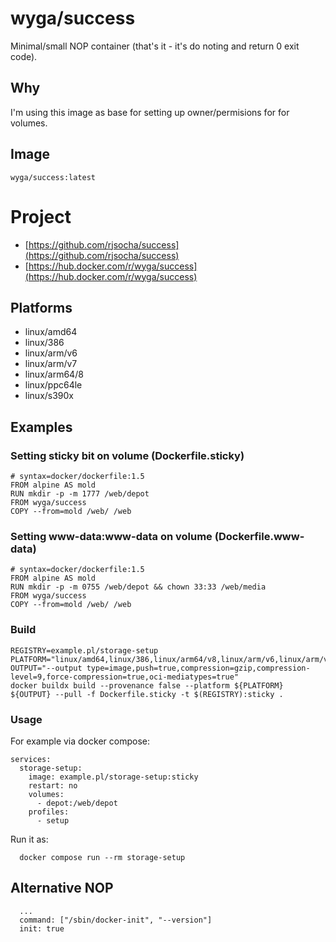 # wyga/success

Minimal/small NOP container (that's it - it's do noting and return 0 exit code).

## Why

I'm using this image as base for setting up owner/permisions for for volumes.

## Image

```
wyga/success:latest
```

# Project

  - [https://github.com/rjsocha/success](https://github.com/rjsocha/success)
  - [https://hub.docker.com/r/wyga/success](https://hub.docker.com/r/wyga/success)

## Platforms

  - linux/amd64
  - linux/386
  - linux/arm/v6
  - linux/arm/v7
  - linux/arm64/8
  - linux/ppc64le
  - linux/s390x

## Examples

### Setting sticky bit on volume (Dockerfile.sticky)

```
# syntax=docker/dockerfile:1.5
FROM alpine AS mold
RUN mkdir -p -m 1777 /web/depot
FROM wyga/success
COPY --from=mold /web/ /web
```

### Setting www-data:www-data on volume (Dockerfile.www-data)

```
# syntax=docker/dockerfile:1.5
FROM alpine AS mold
RUN mkdir -p -m 0755 /web/depot && chown 33:33 /web/media
FROM wyga/success
COPY --from=mold /web/ /web
```

### Build

```
REGISTRY=example.pl/storage-setup
PLATFORM="linux/amd64,linux/386,linux/arm64/v8,linux/arm/v6,linux/arm/v7,linux/s390x,linux/ppc64le"
OUTPUT="--output type=image,push=true,compression=gzip,compression-level=9,force-compression=true,oci-mediatypes=true"
docker buildx build --provenance false --platform ${PLATFORM} ${OUTPUT} --pull -f Dockerfile.sticky -t $(REGISTRY):sticky .
```

### Usage

For example via docker compose:

```
services:
  storage-setup:
    image: example.pl/storage-setup:sticky
    restart: no
    volumes:
      - depot:/web/depot
    profiles:
      - setup
```

Run it as:
```
  docker compose run --rm storage-setup
```

## Alternative NOP

```
  ...
  command: ["/sbin/docker-init", "--version"]
  init: true
```
